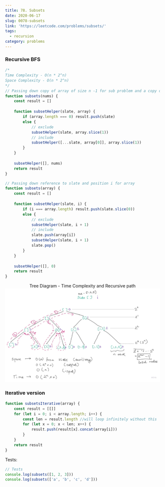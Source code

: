 ```yaml
---
title: 78. Subsets
date: 2020-06-17
slug: 0078-subsets
link: 'https://leetcode.com/problems/subsets/'
tags:
  - recursion
category: problems
---
```


### Recursive BFS

```js
/* 
Time Complexity - O(n * 2^n)
Space Complexity - O(n * 2^n)
*/
// Passing down copy of array of size n -1 for sub problem and a copy of slate for include
function subsets(nums) {
	const result = []

	function subsetHelper(slate, array) {
		if (array.length === 0) result.push(slate)
		else {
			// exclude
			subsetHelper(slate, array.slice(1))
			// include
			subsetHelper([...slate, array[0]], array.slice(1))
		}
	}

	subsetHelper([], nums)
	return result
}
```

```js
// Passing down reference to slate and position i for array
function subsets(array) {
	const result = []

	function subsetHelper(slate, i) {
		if (i === array.length) result.push(slate.slice(0))
		else {
			// exclude
			subsetHelper(slate, i + 1)
			// include
			slate.push(array[i])
			subsetHelper(slate, i + 1)
			slate.pop()
		}
	}

	subsetHelper([], 0)
	return result
}
```

<span style="display:block; text-align: center;">Tree Diagram - Time Complexity and Recursive path</span>
![Subsets diagram](./0078-subsets.jpg)

### Iterative version

```js
function subsetsIterative(array) {
	const result = [[]]
	for (let i = 0; i < array.length; i++) {
		const len = result.length //will loop infinitely without this
		for (let x = 0; x < len; x++) {
			result.push(result[x].concat(array[i]))
		}
	}
	return result
}
```

Tests:

```js
// Tests
console.log(subsets([1, 2, 3]))
console.log(subsets(['a', 'b', 'c', 'd']))
```
